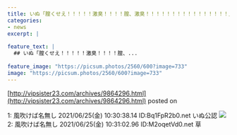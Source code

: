 ```yaml
---
title: いぬ「膣くせえ！！！！！激臭！！！！膣、激臭！！！！！！！！！！！！！！！！」
categories:
- news
excerpt: |
  
feature_text: |
  ## いぬ「膣くせえ！！！！！激臭！！！！膣、...
  
feature_image: "https://picsum.photos/2560/600?image=733"
image: "https://picsum.photos/2560/600?image=733"
---
```


[http://vipsister23.com/archives/9864296.html](http://vipsister23.com/archives/9864296.html)
posted on 

<!--more-->

1: 風吹けば名無し 2021/06/25(金) 10:30:38.14 ID:Bq1FpR2b0.net いぬ公認 ![](https://livedoor.blogimg.jp/vipsister23/imgs/3/e/3e0497a2.gif) 2: 風吹けば名無し 2021/06/25(金) 10:31:02.96 ID:M2oqetVd0.net 草

